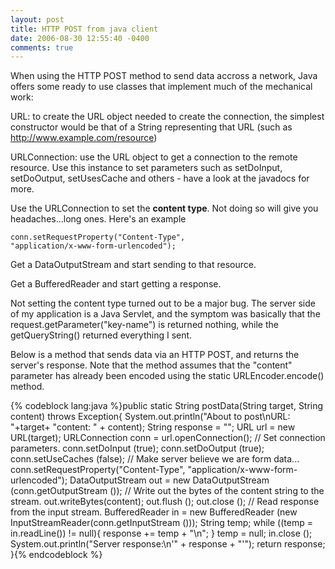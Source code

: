 ```yaml
---
layout: post
title: HTTP POST from java client
date: 2006-08-30 12:55:40 -0400
comments: true
---
```


When using the HTTP POST method to send data accross a network, Java offers some ready to use classes that implement much of the mechanical work:

URL: to create the URL object needed to create the connection, the simplest constructor would be that of a String representing that URL (such as http://www.example.com/resource)

URLConnection: use the URL object to get a connection to the remote resource. Use this instance to set parameters such as setDoInput, setDoOutput, setUsesCache and others - have a look at the javadocs for more.

Use the URLConnection to set the <b>content type</b>. Not doing so will give you headaches...long ones. Here's an example

<code>conn.setRequestProperty("Content-Type", "application/x-www-form-urlencoded");</code>

Get a DataOutputStream and start sending to that resource.

Get a BufferedReader and start getting a response.

Not setting the content type turned out to be a major bug. The server side of my application is a Java Servlet, and the symptom was basically that the request.getParameter("key-name") is returned nothing, while the getQueryString() returned everything I sent.

Below is a method that sends data via an HTTP POST, and returns the server's response. Note that the method assumes that the "content" parameter has already been encoded using the static URLEncoder.encode() method.

{% codeblock lang:java %}public static String postData(String target, String content) throws Exception{
  System.out.println("About to post\nURL: "+target+ "content: " + content);
  String response = "";
  URL url = new URL(target);
  URLConnection conn = url.openConnection();
  // Set connection parameters.
  conn.setDoInput (true);
  conn.setDoOutput (true);
  conn.setUseCaches (false);
  // Make server believe we are form data...
  conn.setRequestProperty("Content-Type", "application/x-www-form-urlencoded");
  DataOutputStream out = new DataOutputStream (conn.getOutputStream ());
  // Write out the bytes of the content string to the stream.
  out.writeBytes(content);
  out.flush ();
  out.close ();
  // Read response from the input stream.
  BufferedReader in = new BufferedReader (new InputStreamReader(conn.getInputStream ()));
  String temp;
  while ((temp = in.readLine()) != null){
    response += temp + "\n";
   }
  temp = null;
  in.close ();
  System.out.println("Server response:\n'" + response + "'");
  return response;
}{% endcodeblock %}
